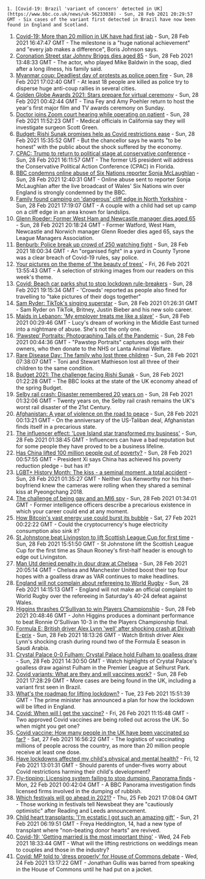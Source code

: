 
    1. [Covid-19: Brazil 'variant of concern' detected in UK](https://www.bbc.co.uk/news/uk-56233038) - Sun, 28 Feb 2021 20:29:57 GMT - Six cases of the variant first detected in Brazil have now been found in England and Scotland.
1. [Covid-19: More than 20 million in UK have had first jab](https://www.bbc.co.uk/news/uk-56231518) - Sun, 28 Feb 2021 16:47:47 GMT - The milestone is a "huge national achievement" and "every jab makes a difference", Boris Johnson says.
1. [Coronation Street star Johnny Briggs dies aged 85](https://www.bbc.co.uk/news/uk-56229247) - Sun, 28 Feb 2021 13:48:33 GMT - The actor, who played Mike Baldwin in the soap, died after a long illness, his family said.
1. [Myanmar coup: Deadliest day of protests as police open fire](https://www.bbc.co.uk/news/world-asia-56228357) - Sun, 28 Feb 2021 17:02:40 GMT - At least 18 people are killed as police try to disperse huge anti-coup rallies in several cities.
1. [Golden Globe Awards 2021: Stars prepare for virtual ceremony](https://www.bbc.co.uk/news/entertainment-arts-56160807) - Sun, 28 Feb 2021 00:42:44 GMT - Tina Fey and Amy Poehler return to host the year's first major film and TV awards ceremony on Sunday.
1. [Doctor joins Zoom court hearing while operating on patient](https://www.bbc.co.uk/news/world-us-canada-56222317) - Sun, 28 Feb 2021 11:52:23 GMT - Medical officials in California say they will investigate surgeon Scott Green.
1. [Budget: Rishi Sunak promises help as Covid restrictions ease](https://www.bbc.co.uk/news/uk-politics-56229143) - Sun, 28 Feb 2021 15:35:52 GMT - But the chancellor says he wants "to be honest" with the public about the shock suffered by the economy.
1. [CPAC: Trump to return to political stage at conservative conference](https://www.bbc.co.uk/news/world-us-canada-56230998) - Sun, 28 Feb 2021 16:11:57 GMT - The former US president will address the Conservative Political Action Conference (CPAC) in Florida.
1. [BBC condemns online abuse of Six Nations reporter Sonja McLaughlan](https://www.bbc.co.uk/sport/rugby-union/56230006) - Sun, 28 Feb 2021 12:40:31 GMT - Online abuse sent to reporter Sonja McLaughlan after the live broadcast of Wales' Six Nations win over England is strongly condemned by the BBC.
1. [Family found camping on 'dangerous' cliff edge in North Yorkshire](https://www.bbc.co.uk/news/uk-england-york-north-yorkshire-56232546) - Sun, 28 Feb 2021 17:19:07 GMT - A couple with a child had set up camp on a cliff edge in an area known for landslips.
1. [Glenn Roeder: Former West Ham and Newcastle manager dies aged 65](https://www.bbc.co.uk/sport/football/56233217) - Sun, 28 Feb 2021 20:18:24 GMT - Former Watford, West Ham, Newcastle and Norwich manager Glenn Roeder dies aged 65, says the League Managers Association.
1. [Benburb: Police break up crowd of 250 watching fight](https://www.bbc.co.uk/news/uk-northern-ireland-56233235) - Sun, 28 Feb 2021 18:00:34 GMT - An "organised fight" in a yard in County Tyrone was a clear breach of Covid-19 rules, say police.
1. [Your pictures on the theme of 'the beauty of trees'](https://www.bbc.co.uk/news/in-pictures-56211135) - Fri, 26 Feb 2021 13:55:43 GMT - A selection of striking images from our readers on this week's theme.
1. [Covid: Beach car parks shut to stop lockdown rule-breakers](https://www.bbc.co.uk/news/uk-wales-56229815) - Sun, 28 Feb 2021 19:15:34 GMT - 'Crowds' reported as people also fined for travelling to "take pictures of their dogs together"
1. [Sam Ryder: TikTok's singing superstar](https://www.bbc.co.uk/news/newsbeat-56212555) - Sun, 28 Feb 2021 01:26:31 GMT - Sam Ryder on TikTok, Britney, Justin Bieber and his new solo career.
1. [Maids in Lebanon: 'My employer treats me like a slave'](https://www.bbc.co.uk/news/world-middle-east-56202987) - Sun, 28 Feb 2021 00:29:46 GMT - Lucy's dream of working in the Middle East turned into a nightmare of abuse. She's not the only one.
1. [‘Pawstep’ Portraits: Photographing Tails of the Pandemic](https://www.bbc.co.uk/news/uk-england-london-56200547) - Sun, 28 Feb 2021 00:44:36 GMT - "Pawstep Portraits" captures dogs with their owners, who then donate to the NHS or Lanta Animal Welfare.
1. [Rare Disease Day: The family who lost three children](https://www.bbc.co.uk/news/uk-england-tyne-56198686) - Sun, 28 Feb 2021 07:38:07 GMT - Toni and Stewart Mathieson lost all three of their children to the same condition.
1. [Budget 2021: The challenge facing Rishi Sunak](https://www.bbc.co.uk/news/business-56112755) - Sun, 28 Feb 2021 01:22:28 GMT - The BBC looks at the state of the UK economy ahead of the spring Budget.
1. [Selby rail crash: Disaster remembered 20 years on](https://www.bbc.co.uk/news/uk-england-york-north-yorkshire-56085631) - Sun, 28 Feb 2021 01:32:06 GMT - Twenty years on, the Selby rail crash remains the UK's worst rail disaster of the 21st Century.
1. [Afghanistan: A year of violence on the road to peace](https://www.bbc.co.uk/news/world-asia-56157627) - Sun, 28 Feb 2021 00:13:21 GMT - On the anniversary of the US-Taliban deal, Afghanistan finds itself in a precarious state.
1. [The influencer effect: 'Love Island star transformed my business'](https://www.bbc.co.uk/news/technology-56209250) - Sun, 28 Feb 2021 01:38:45 GMT - Influencers can have a bad reputation but for some people they have proved to be a business lifeline.
1. [Has China lifted 100 million people out of poverty?](https://www.bbc.co.uk/news/56213271) - Sun, 28 Feb 2021 00:57:55 GMT - President Xi says China has achieved his poverty reduction pledge - but has it?
1. [LGBT+ History Month: The kiss - a seminal moment, a total accident](https://www.bbc.co.uk/sport/winter-sports/56168548) - Sun, 28 Feb 2021 01:35:27 GMT - Neither Gus Kenworthy nor his then-boyfriend knew the cameras were rolling when they shared a seminal kiss at Pyeongchang 2018.
1. [The challenge of being gay and an MI6 spy](https://www.bbc.co.uk/news/uk-56211665) - Sun, 28 Feb 2021 01:34:01 GMT - Former intelligence officers describe a precarious existence in which your career could end at any moment.
1. [How Bitcoin's vast energy use could burst its bubble](https://www.bbc.co.uk/news/science-environment-56215787) - Sat, 27 Feb 2021 00:22:22 GMT - Could the cryptocurrency's huge electricity consumption also sink it?
1. [St Johnstone beat Livingston to lift Scottish League Cup for first time](https://www.bbc.co.uk/sport/football/56217717) - Sun, 28 Feb 2021 15:51:50 GMT - St Johnstone lift the Scottish League Cup for the first time as Shaun Rooney's first-half header is enough to edge out Livingston.
1. [Man Utd denied penalty in dour draw at Chelsea](https://www.bbc.co.uk/sport/football/56143444) - Sun, 28 Feb 2021 20:05:14 GMT - Chelsea and Manchester United boost their top four hopes with a goalless draw as VAR continues to make headlines.
1. [England will not complain about refereeing to World Rugby](https://www.bbc.co.uk/sport/rugby-union/56230186) - Sun, 28 Feb 2021 14:15:13 GMT - England will not make an official complaint to World Rugby over the refereeing in Saturday's 40-24 defeat against Wales.
1. [Higgins thrashes O'Sullivan to win Players Championship](https://www.bbc.co.uk/sport/snooker/56227208) - Sun, 28 Feb 2021 20:48:46 GMT - John Higgins produces a dominant performance to beat Ronnie O'Sullivan 10-3 in the the Players Championship final.
1. [Formula E: British driver Alex Lynn 'well' after shocking crash at Diriyah E-prix](https://www.bbc.co.uk/sport/av/motorsport/56233635) - Sun, 28 Feb 2021 18:13:26 GMT - Watch British driver Alex Lynn's shocking crash during round two of the Formula E season in Saudi Arabia.
1. [Crystal Palace 0-0 Fulham: Crystal Palace hold Fulham to goalless draw](https://www.bbc.co.uk/sport/av/football/56231625) - Sun, 28 Feb 2021 14:30:50 GMT - Watch highlights of Crystal Palace's goalless draw against Fulham in the Premier League at Selhurst Park.
1. [Covid variants: What are they and will vaccines work?](https://www.bbc.co.uk/news/health-55659820) - Sun, 28 Feb 2021 17:28:29 GMT - More cases are being found in the UK, including a variant first seen in Brazil.
1. [What's the roadmap for lifting lockdown?](https://www.bbc.co.uk/news/explainers-52530518) - Tue, 23 Feb 2021 15:51:39 GMT - The prime minister has announced a plan for how the lockdown will be lifted in England.
1. [Covid: When will I get the vaccine?](https://www.bbc.co.uk/news/health-55045639) - Fri, 26 Feb 2021 11:15:48 GMT - Two approved Covid vaccines are being rolled out across the UK. So when might you get one?
1. [Covid vaccine: How many people in the UK have been vaccinated so far?](https://www.bbc.co.uk/news/health-55274833) - Sat, 27 Feb 2021 16:56:22 GMT - The logistics of vaccinating millions of people across the country, as more than 20 million people receive at least one dose.
1. [Have lockdowns affected my child's physical and mental health?](https://www.bbc.co.uk/news/explainers-55936928) - Fri, 12 Feb 2021 13:01:31 GMT - Should parents of under-fives worry about Covid restrictions harming their child's development?
1. [Fly-tipping: Licensing system failing to stop dumping, Panorama finds](https://www.bbc.co.uk/news/uk-56128314) - Mon, 22 Feb 2021 00:42:04 GMT - A BBC Panorama investigation finds licensed firms involved in the dumping of rubbish.
1. [Which festivals will go ahead in 2021?](https://www.bbc.co.uk/news/newsbeat-56199403) - Thu, 25 Feb 2021 17:08:04 GMT - Those working in festivals tell Newsbeat they are "cautiously optimistic" after Reading and Leeds announcement.
1. [Child heart transplants: 'I'm ecstatic I got such an amazing gift'](https://www.bbc.co.uk/news/health-56138848) - Sun, 21 Feb 2021 06:19:51 GMT - Freya Heddington, 14, had a new type of transplant where "non-beating donor hearts" are revived.
1. [Covid-19: 'Getting married is the most important thing'](https://www.bbc.co.uk/news/uk-england-suffolk-56181653) - Wed, 24 Feb 2021 18:33:44 GMT - What will the lifting restrictions on weddings mean to couples and those in the industry?
1. [Covid: MP told to 'dress properly' for House of Commons debate](https://www.bbc.co.uk/news/uk-56180675) - Wed, 24 Feb 2021 13:17:22 GMT - Jonathan Gullis was barred from speaking in the House of Commons until he had put on a jacket.

